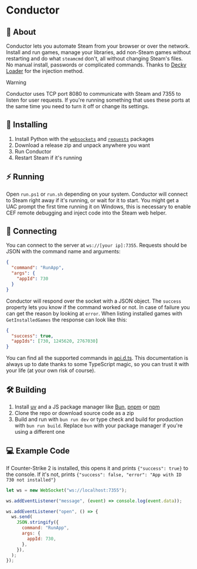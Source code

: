 # Conductor

## 📘 About

Conductor lets you automate Steam from your browser or over the network. Install and run games, manage your libraries, add non-Steam games without restarting and do what `steamcmd` don't, all without changing Steam's files. No manual install, passwords or complicated commands. Thanks to [Decky Loader](https://github.com/SteamDeckHomebrew/decky-loader) for the injection method.

> [!WARNING]
> Conductor uses TCP port 8080 to communicate with Steam and 7355 to listen for user requests. If you're running something that uses these ports at the same time you need to turn it off or change its settings.

## 💽 Installing

1. Install Python with the [`websockets`](https://pypi.org/project/websockets/) and [`requests`](https://pypi.org/project/requests/) packages
2. Download a release zip and unpack anywhere you want
3. Run Conductor
4. Restart Steam if it's running

## ⚡ Running

Open `run.ps1` or `run.sh` depending on your system. Conductor will connect to Steam right away if it's running, or wait for it to start. You might get a UAC prompt the first time running it on Windows, this is necessary to enable CEF remote debugging and inject code into the Steam web helper.

## 🔗 Connecting

You can connect to the server at `ws://[your ip]:7355`. Requests should be JSON with the command name and arguments:

```json
{
  "command": "RunApp",
  "args": {
    "appId": 730
  }
}
```

Conductor will respond over the socket with a JSON object. The `success` property lets you know if the command worked or not. In case of failure you can get the reason by looking at `error`. When listing installed games with `GetInstalledGames` the response can look like this:

```json
{
  "success": true,
  "appIds": [730, 1245620, 2767030]
}
```

You can find all the supported commands in [api.d.ts](./api.d.ts). This documentation is always up to date thanks to some TypeScript magic, so you can trust it with your life (at your own risk of course).

## 🛠️ Building

1. Install [uv](https://astral.sh/uv) and a JS package manager like [Bun](https://bun.sh), [pnpm](https://pnpm.io) or [npm](https://nodejs.org)
2. Clone the repo or download source code as a zip
3. Build and run with `bun run dev` or type check and build for production with `bun run build`. Replace `bun` with your package manager if you're using a different one

## 💻 Example Code

If Counter-Strike 2 is installed, this opens it and prints `{"success": true}` to the console. If it's not, prints `{"success": false, "error": "App with ID 730 not installed"}`

```javascript
let ws = new WebSocket("ws://localhost:7355");

ws.addEventListener("message", (event) => console.log(event.data));

ws.addEventListener("open", () => {
  ws.send(
    JSON.stringify({
      command: "RunApp",
      args: {
        appId: 730,
      },
    }),
  );
});
```
